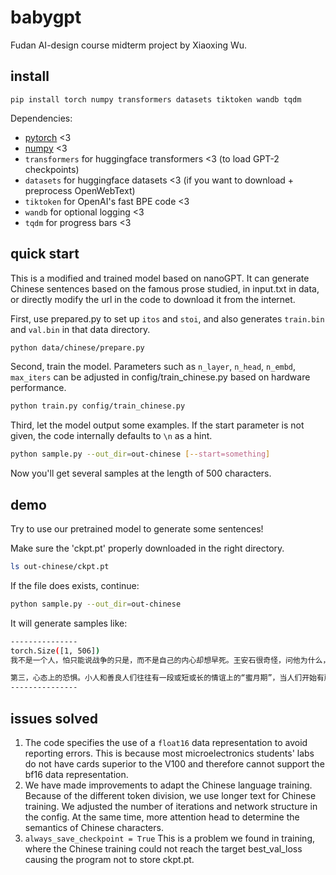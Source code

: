 # babygpt
Fudan AI-design course midterm project by Xiaoxing Wu.

## install

```
pip install torch numpy transformers datasets tiktoken wandb tqdm
```

Dependencies:

- [pytorch](https://pytorch.org) <3
- [numpy](https://numpy.org/install/) <3
-  `transformers` for huggingface transformers <3 (to load GPT-2 checkpoints)
-  `datasets` for huggingface datasets <3 (if you want to download + preprocess OpenWebText)
-  `tiktoken` for OpenAI's fast BPE code <3
-  `wandb` for optional logging <3
-  `tqdm` for progress bars <3

## quick start

This is a modified and trained model based on nanoGPT. It can generate Chinese sentences based on the famous prose studied, in input.txt in data, or directly modify the url in the code to download it from the internet. 

First, use prepared.py to set up `itos` and `stoi`, and also generates `train.bin` and `val.bin` in that data directory.

```sh
python data/chinese/prepare.py
```

Second, train the model. Parameters such as `n_layer`, `n_head`, `n_embd`, `max_iters` can be adjusted in config/train_chinese.py based on hardware performance.

```sh
python train.py config/train_chinese.py
```

Third, let the model output some examples. If the start parameter is not given, the code internally defaults to `\n` as a hint.

```sh
python sample.py --out_dir=out-chinese [--start=something]
```

Now you'll get several samples at the length of 500 characters.

## demo

Try to use our pretrained model to generate some sentences!

Make sure the 'ckpt.pt' properly downloaded in the right directory.

```sh
ls out-chinese/ckpt.pt 
```

If the file does exists, continue:

```sh
python sample.py --out_dir=out-chinese
```

It will generate samples like:

```sh
---------------
torch.Size([1, 506])
我不是一个人，怕只能说战争的只是，而不是自己的内心却想早死。王安石很奇怪，问他为什么，他说：“我先死，您就会给我写墓志铭，好流传后世了。”王安石一听就掂出了这个人的人格重量，不再理会。有一个叫李师中的小人水平更高一点，在王安石推行新法而引起朝廷上下非议纷纷的时候，他写了长长的十篇《巷议》，说街头巷尾都在说新法好，宰相好。本来这对王安石是雪中送炭般的支持，但王安石一眼就看出了《巷议》的伪诈成分，开始提防他。只有象管仲、王安石这样，小人们所布下的情感迷魂阵才能破除，但对很多人物来说，几句好话一听心肠就软，小人要俘虏他们易如反掌。

第三，心态上的恐惧。小人和善良人们往往有一段或短或长的情谊上的“蜜月期”，当人们开始有所识破的时候，小人的耍泼期也就来到了。平心而论，对于小人的耍泼，多数人是害怕的。小人不管实际上胆子多小，耍起泼来有一种玩命的外相。好人虽然不见得都怕死，但要死也死在战争、抢险或与匪徒的格斗中，与小人玩命，他先泼你一身脏水，把事非颠倒得让你成为他的同类，就像拉进一个泥潭翻滚得谁的面目也看不清，这样的死法多窝囊！因此，小人们用他们的肮脏，摆开了一个比世界上任何真正的战场都令人恐怖的混乱方阵，使
---------------
```
## issues solved

1. The code specifies the use of a `float16` data representation to avoid reporting errors. This is because most microelectronics students' labs do not have cards superior to the V100 and therefore cannot support the bf16 data representation.
2. We have made improvements to adapt the Chinese language training. Because of the different token division, we use longer text for Chinese training. We adjusted the number of iterations and network structure in the config. At the same time, more attention head to determine the semantics of Chinese characters.
3. `always_save_checkpoint = True` This is a problem we found in training, where the Chinese training could not reach the target best_val_loss causing the program not to store ckpt.pt.

